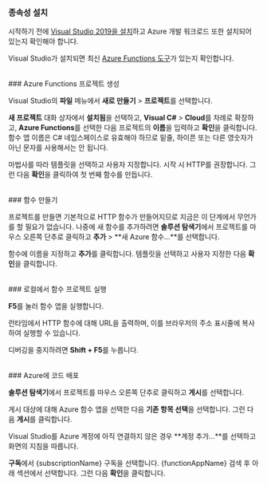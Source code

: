 ### 종속성 설치

시작하기 전에 <a href="https://go.microsoft.com/fwlink/?linkid=2016389" target="_blank">Visual Studio 2019을 설치</a>하고 Azure 개발 워크로드 또한 설치되어 있는지 확인해야 합니다.

Visual Studio가 설치되면 최신 <a href="https://go.microsoft.com/fwlink/?linkid=2016394" target="_blank">Azure Functions 도구</a>가 있는지 확인합니다.

<br/>
### Azure Functions 프로젝트 생성

Visual Studio의 **파일** 메뉴에서 **새로 만들기** > **프로젝트**를 선택합니다.

**새 프로젝트** 대화 상자에서 **설치됨**을 선택하고, **Visual C#** > **Cloud**를 차례로 확장하고, **Azure Functions**를 선택한 다음 프로젝트의 **이름**을 입력하고 **확인**을 클릭합니다. 함수 앱 이름은 C# 네임스페이스로 유효해야 하므로 밑줄, 하이픈 또는 다른 영숫자가 아닌 문자를 사용해서는 안 됩니다.

마법사를 따라 템플릿을 선택하고 사용자 지정합니다. 시작 시 HTTP를 권장합니다. 그런 다음 **확인**을 클릭하여 첫 번째 함수를 만듭니다.

<br/>
### 함수 만들기

프로젝트를 만들면 기본적으로 HTTP 함수가 만들어지므로 지금은 이 단계에서 무언가를 할 필요가 없습니다. 나중에 새 함수를 추가하려면 **솔루션 탐색기**에서 프로젝트를 마우스 오른쪽 단추로 클릭하고 **추가** > **새 Azure 함수...**를 선택합니다.

함수에 이름을 지정하고 **추가**를 클릭합니다. 템플릿을 선택하고 사용자 지정한 다음 **확인**을 클릭합니다.

<br/>
### 로컬에서 함수 프로젝트 실행

**F5**를 눌러 함수 앱을 실행합니다.

런타임에서 HTTP 함수에 대해 URL을 출력하며, 이를 브라우저의 주소 표시줄에 복사하여 실행할 수 있습니다.

디버깅을 중지하려면 **Shift + F5**를 누릅니다.

<br/>
### Azure에 코드 배포

**솔루션 탐색기**에서 프로젝트를 마우스 오른쪽 단추로 클릭하고 **게시**를 선택합니다.

게시 대상에 대해 Azure 함수 앱을 선택한 다음 **기존 항목 선택**을 선택합니다. 그런 다음 **게시**를 클릭합니다.

Visual Studio를 Azure 계정에 아직 연결하지 않은 경우 **계정 추가...**를 선택하고 화면의 지침을 따릅니다.

**구독**에서 {subscriptionName} 구독을 선택합니다. {functionAppName} 검색 후 아래 섹션에서 선택합니다. 그런 다음 **확인**을 클릭합니다.
